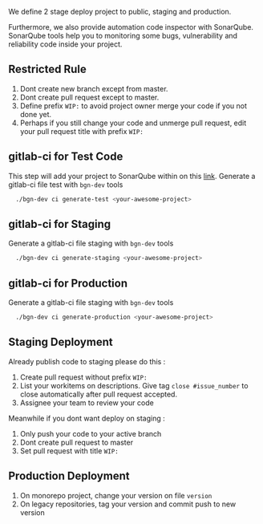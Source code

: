We define 2 stage deploy project to public, staging and production. 

Furthermore, we also provide automation code inspector with SonarQube. 
SonarQube tools help you to monitoring some bugs, vulnerability and reliability code inside your project. 


## Restricted Rule
1. Dont create new branch except from master.
2. Dont create pull request except to master.
3. Define prefix `WIP:` to avoid project owner merge your code if you not done yet.
4. Perhaps if you still change your code and unmerge pull request, 
   edit your pull request title with prefix `WIP:`   


## gitlab-ci for Test Code
This step will add your project to SonarQube within on this [link](https://cq.biznetgio.dev/). 
Generate a gitlab-ci file test with `bgn-dev` tools
```bash
  ./bgn-dev ci generate-test <your-awesome-project>
```

## gitlab-ci for Staging
Generate a gitlab-ci file staging with `bgn-dev` tools
```bash
  ./bgn-dev ci generate-staging <your-awesome-project>
```

## gitlab-ci for Production
Generate a gitlab-ci file staging with `bgn-dev` tools
```bash
  ./bgn-dev ci generate-production <your-awesome-project>
```

## Staging Deployment 
Already publish code to staging please do this :

1. Create pull request without prefix `WIP:`
2. List your workitems on descriptions.
   Give tag `close #issue_number` to close automatically after pull request accepted.
3. Assignee your team to review your code 

Meanwhile if you dont want deploy on staging : 

1. Only push your code to your active branch
2. Dont create pull request to master
3. Set pull request with title `WIP:`   

## Production Deployment
1. On monorepo project, change your version on file `version`
2. On legacy repositories, tag your version and commit push to new version 
